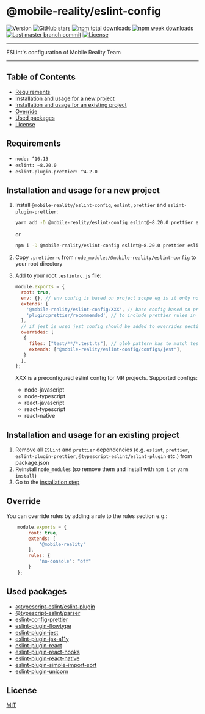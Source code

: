 # @mobile-reality/eslint-config
[![Version](https://img.shields.io/npm/v/@mobile-reality/eslint-config?style=for-the-badge)](https://www.npmjs.com/package/@mobile-reality/eslint-config)
[![GitHub stars](https://img.shields.io/github/stars/MobileReality/eslint-config?style=for-the-badge)](https://github.com/MobileReality/react-native-select-pro/stargazers)
[![npm total downloads](https://img.shields.io/npm/dt/@mobile-reality/eslint-config?style=for-the-badge)](https://www.npmjs.com/package/@mobile-reality/eslint-config)
[![npm week downloads](https://img.shields.io/npm/dw/@mobile-reality/eslint-config?style=for-the-badge)](https://www.npmjs.com/package/@mobile-reality/eslint-config)
[![Last master branch commit](https://img.shields.io/github/last-commit/MobileReality/eslint-config/master?style=for-the-badge)](https://github.com/MobileReality/eslint-config/commits/master)
[![License](https://img.shields.io/github/license/MobileReality/eslint-config?style=for-the-badge)](https://github.com/MobileReality/eslint-config/blob/master/LICENSE.md)

---

ESLint's configuration of Mobile Reality Team

---

## Table of Contents
- [Requirements](#requirements)
- [Installation and usage for a new project](#installation-and-usage-for-a-new-project)
- [Installation and usage for an existing project](#installation-and-usage-for-an-existing-project)
- [Override](#override)
- [Used packages](#used-packages)
- [License](#license)

## Requirements
* `node: ^16.13`
* `eslint: ~8.20.0`
* `eslint-plugin-prettier: ^4.2.0`

## Installation and usage for a new project
1. Install `@mobile-reality/eslint-config`, `eslint`, `prettier` and `eslint-plugin-prettier`:
    ```sh
    yarn add -D @mobile-reality/eslint-config eslint@~8.20.0 prettier eslint-plugin-prettier
    ```
    or
    ```sh
    npm i -D @mobile-reality/eslint-config eslint@~8.20.0 prettier eslint-plugin-prettier
    ```

2. Copy `.prettierrc` from `node_modules/@mobile-reality/eslint-config` to your root directory
3. Add to your root `.eslintrc.js` file:
    ```javascript
    module.exports = {
      root: true,
      env: {}, // env config is based on project scope eg is it only node or node+browser
      extends: [
        '@mobile-reality/eslint-config/XXX', // base config based on project scope, XXX described below
        'plugin:prettier/recommended', // to include prettier rules in eslint
      ],
      // if jest is used jest config should be added to overrides section
      overrides: [
       {
         files: ["test/**/*.test.ts"], // glob pattern has to match test files
         extends: ["@mobile-reality/eslint-config/configs/jest"],
       }
      ],  
    };
    ```  
   XXX is a preconfigured eslint config for MR projects. Supported configs:
   - node-javascript
   - node-typescript
   - react-javascript
   - react-typescript
   - react-native
   
## Installation and usage for an existing project
1. Remove all `ESLint` and `prettier` dependencies (e.g. `eslint`, `prettier`, `eslint-plugin-prettier`, `@typescript-eslint/eslint-plugin` etc.) from package.json
2. Reinstall `node_modules` (so remove them and install with `npm i` or `yarn install`)
3. Go to the [installation step](#installation-and-usage-for-a-new-project)

## Override
You can override rules by adding a rule to the rules section e.g.:
```javascript
    module.exports = {
        root: true,
        extends: [
            '@mobile-reality'
        ],
        rules: {
            "no-console": "off"
        }
    };
```

## Used packages
* [@typescript-eslint/eslint-plugin](https://github.com/typescript-eslint/typescript-eslint/tree/main/packages/eslint-plugin)
* [@typescript-eslint/parser](https://github.com/typescript-eslint/typescript-eslint/tree/main/packages/parser)
* [eslint-config-prettier](https://github.com/prettier/eslint-config-prettier)
* [eslint-plugin-flowtype](https://github.com/gajus/eslint-plugin-flowtype)
* [eslint-plugin-jest](https://github.com/jest-community/eslint-plugin-jest)
* [eslint-plugin-jsx-a11y](https://github.com/jsx-eslint/eslint-plugin-jsx-a11y)
* [eslint-plugin-react](https://github.com/yannickcr/eslint-plugin-react)
* [eslint-plugin-react-hooks](https://github.com/facebook/react/tree/main/packages/eslint-plugin-react-hooks)
* [eslint-plugin-react-native](https://github.com/intellicode/eslint-plugin-react-native)
* [eslint-plugin-simple-import-sort](https://github.com/lydell/eslint-plugin-simple-import-sort)
* [eslint-plugin-unicorn](https://github.com/sindresorhus/eslint-plugin-unicorn)

## License

[MIT](LICENSE.md)
